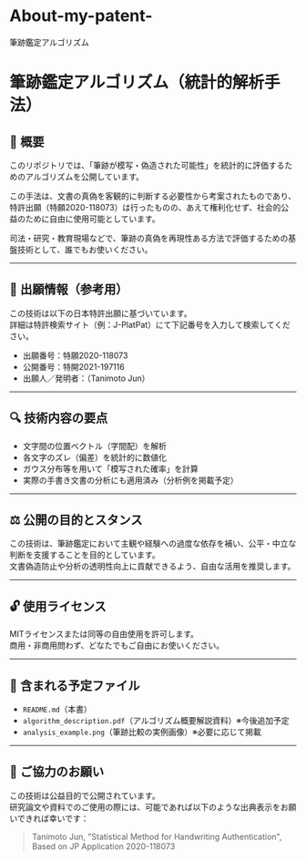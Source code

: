 # About-my-patent-
筆跡鑑定アルゴリズム



# 筆跡鑑定アルゴリズム（統計的解析手法）

## 🧠 概要
このリポジトリでは、「筆跡が模写・偽造された可能性」を統計的に評価するためのアルゴリズムを公開しています。

この手法は、文書の真偽を客観的に判断する必要性から考案されたものであり、特許出願（特願2020-118073）は行ったものの、あえて権利化せず、社会的公益のために自由に使用可能としています。

司法・研究・教育現場などで、筆跡の真偽を再現性ある方法で評価するための基盤技術として、誰でもお使いください。

---

## 🧾 出願情報（参考用）
この技術は以下の日本特許出願に基づいています。  
詳細は特許検索サイト（例：J-PlatPat）にて下記番号を入力して検索してください。

- 出願番号：特願2020-118073  
- 公開番号：特開2021-197116  
- 出願人／発明者：（Tanimoto Jun）

---

## 🔍 技術内容の要点

- 文字間の位置ベクトル（字間配）を解析  
- 各文字のズレ（偏差）を統計的に数値化  
- ガウス分布等を用いて「模写された確率」を計算  
- 実際の手書き文書の分析にも適用済み（分析例を掲載予定）

---

## ⚖ 公開の目的とスタンス

この技術は、筆跡鑑定において主観や経験への過度な依存を補い、公平・中立な判断を支援することを目的としています。  
文書偽造防止や分析の透明性向上に貢献できるよう、自由な活用を推奨します。

---

## 🔓 使用ライセンス

MITライセンスまたは同等の自由使用を許可します。  
商用・非商用問わず、どなたでもご自由にお使いください。

---

## 📁 含まれる予定ファイル

- `README.md`（本書）  
- `algorithm_description.pdf`（アルゴリズム概要解説資料）※今後追加予定  
- `analysis_example.png`（筆跡比較の実例画像）※必要に応じて掲載

---

## 🙏 ご協力のお願い

この技術は公益目的で公開されています。  
研究論文や資料でのご使用の際には、可能であれば以下のような出典表示をお願いできれば幸いです：

> Tanimoto Jun, "Statistical Method for Handwriting Authentication", Based on JP Application 2020-118073
